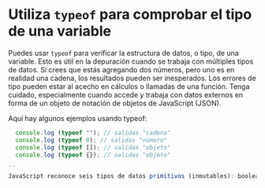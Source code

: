 # Utiliza `typeof` para comprobar el tipo de una variable

Puedes usar `typeof` para verificar la estructura de datos, o tipo, de una variable. Esto es útil en la depuración cuando se trabaja con múltiples tipos de datos. Si crees que estás agregando dos números, pero uno es en realidad una cadena, los resultados pueden ser inesperados. Los errores de tipo pueden estar al acecho en cálculos o llamadas de una función. Tenga cuidado, especialmente cuando accede y trabaja con datos externos en forma de un objeto de notación de objetos de JavaScript (JSON).

Aquí hay algunos ejemplos usando typeof:
``` Javascript
  console.log (typeof ""); // salidas "cadena"
  console.log (typeof 0); // salidas "número"
  console.log (typeof []); // salidas "objeto"
  console.log (typeof {}); // salidas "objeto"

``
JavaScript reconoce seis tipos de datos primitivos (inmutables): booleano, nulo, undefined, número, cadena y símbolo (nuevo con ES6) y un tipo para elementos mutables: objeto. Tenga en cuenta que en JavaScript, las matrices son técnicamente un tipo de objeto.